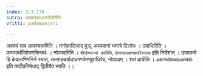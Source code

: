 ```yaml
---
index: 3.3.170
sutra: आवश्यकाधमर्ण्ययोर्णिनिः
vritti: padamanjari

---
```

अवश्यं भाव आवश्यकमिति । मनोज्ञादित्वाद् वुञ्, अव्ययानां भमात्रे टिलोपः । उपाधिरिति । प्रत्ययार्थविशेषणमित्यर्थः । नोपपदमिति । `शीतोष्णाभ्यां कारिणि`, `सेनान्तलक्षणकारिभ्यस्च` इति निर्देशात् । उपपदत्वे हि केवलाण्णिनिर्न स्यात्, तत्साहचर्यादाधमर्ण्यमप्युपाधिरेव, नोपपदम् । शतं दायीति । `अकेनोर्भविष्यदाधमर्ण्ययोः` इति  षष्टीप्रतिषेधाद् द्वितीयैव भवति ।।